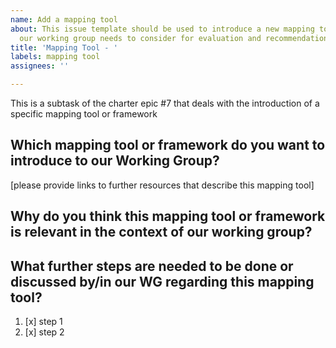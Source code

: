 ```yaml
---
name: Add a mapping tool
about: This issue template should be used to introduce a new mapping tool or framework
  our working group needs to consider for evaluation and recommendation.
title: 'Mapping Tool - '
labels: mapping tool
assignees: ''

---
```


This is a subtask of the charter epic #7 that deals with the introduction of a specific mapping tool or framework

## Which mapping tool or framework do you want to introduce to our Working Group? 
[please provide links to further resources that describe this mapping tool]

## Why do you think this mapping tool or framework is relevant in the context of our working group?

## What further steps are needed to be done or discussed by/in our WG regarding this mapping tool?

1. [x] step 1
2. [x] step 2
